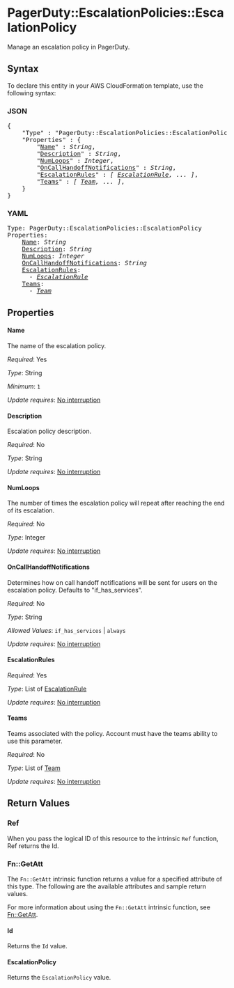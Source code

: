 # PagerDuty::EscalationPolicies::EscalationPolicy

Manage an escalation policy in PagerDuty.

## Syntax

To declare this entity in your AWS CloudFormation template, use the following syntax:

### JSON

<pre>
{
    "Type" : "PagerDuty::EscalationPolicies::EscalationPolicy",
    "Properties" : {
        "<a href="#name" title="Name">Name</a>" : <i>String</i>,
        "<a href="#description" title="Description">Description</a>" : <i>String</i>,
        "<a href="#numloops" title="NumLoops">NumLoops</a>" : <i>Integer</i>,
        "<a href="#oncallhandoffnotifications" title="OnCallHandoffNotifications">OnCallHandoffNotifications</a>" : <i>String</i>,
        "<a href="#escalationrules" title="EscalationRules">EscalationRules</a>" : <i>[ <a href="escalationrule.md">EscalationRule</a>, ... ]</i>,
        "<a href="#teams" title="Teams">Teams</a>" : <i>[ <a href="team.md">Team</a>, ... ]</i>,
    }
}
</pre>

### YAML

<pre>
Type: PagerDuty::EscalationPolicies::EscalationPolicy
Properties:
    <a href="#name" title="Name">Name</a>: <i>String</i>
    <a href="#description" title="Description">Description</a>: <i>String</i>
    <a href="#numloops" title="NumLoops">NumLoops</a>: <i>Integer</i>
    <a href="#oncallhandoffnotifications" title="OnCallHandoffNotifications">OnCallHandoffNotifications</a>: <i>String</i>
    <a href="#escalationrules" title="EscalationRules">EscalationRules</a>: <i>
      - <a href="escalationrule.md">EscalationRule</a></i>
    <a href="#teams" title="Teams">Teams</a>: <i>
      - <a href="team.md">Team</a></i>
</pre>

## Properties

#### Name

The name of the escalation policy.

_Required_: Yes

_Type_: String

_Minimum_: <code>1</code>

_Update requires_: [No interruption](https://docs.aws.amazon.com/AWSCloudFormation/latest/UserGuide/using-cfn-updating-stacks-update-behaviors.html#update-no-interrupt)

#### Description

Escalation policy description.

_Required_: No

_Type_: String

_Update requires_: [No interruption](https://docs.aws.amazon.com/AWSCloudFormation/latest/UserGuide/using-cfn-updating-stacks-update-behaviors.html#update-no-interrupt)

#### NumLoops

The number of times the escalation policy will repeat after reaching the end of its escalation.

_Required_: No

_Type_: Integer

_Update requires_: [No interruption](https://docs.aws.amazon.com/AWSCloudFormation/latest/UserGuide/using-cfn-updating-stacks-update-behaviors.html#update-no-interrupt)

#### OnCallHandoffNotifications

Determines how on call handoff notifications will be sent for users on the escalation policy. Defaults to "if_has_services".

_Required_: No

_Type_: String

_Allowed Values_: <code>if_has_services</code> | <code>always</code>

_Update requires_: [No interruption](https://docs.aws.amazon.com/AWSCloudFormation/latest/UserGuide/using-cfn-updating-stacks-update-behaviors.html#update-no-interrupt)

#### EscalationRules

_Required_: Yes

_Type_: List of <a href="escalationrule.md">EscalationRule</a>

_Update requires_: [No interruption](https://docs.aws.amazon.com/AWSCloudFormation/latest/UserGuide/using-cfn-updating-stacks-update-behaviors.html#update-no-interrupt)

#### Teams

Teams associated with the policy. Account must have the teams ability to use this parameter.

_Required_: No

_Type_: List of <a href="team.md">Team</a>

_Update requires_: [No interruption](https://docs.aws.amazon.com/AWSCloudFormation/latest/UserGuide/using-cfn-updating-stacks-update-behaviors.html#update-no-interrupt)

## Return Values

### Ref

When you pass the logical ID of this resource to the intrinsic `Ref` function, Ref returns the Id.

### Fn::GetAtt

The `Fn::GetAtt` intrinsic function returns a value for a specified attribute of this type. The following are the available attributes and sample return values.

For more information about using the `Fn::GetAtt` intrinsic function, see [Fn::GetAtt](https://docs.aws.amazon.com/AWSCloudFormation/latest/UserGuide/intrinsic-function-reference-getatt.html).

#### Id

Returns the <code>Id</code> value.

#### EscalationPolicy

Returns the <code>EscalationPolicy</code> value.

